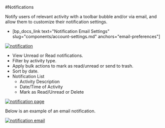 #Notifications

Notify users of relevant activity with a toolbar bubble and/or via email, and allow them to customize their notification settings.

*   [bp_docs_link text="Notification Email Settings" slug="components/account-settings.md" anchors="email-preferences"]

[![notification](https://www.buddyboss.com/resources/wp-content/uploads/2019/01/notification1-1-1024x449.jpg)](https://www.buddyboss.com/resources/wp-content/uploads/2019/01/notification1-1.jpg)

*   View Unread or Read notifications.
*   Filter by activity type.
*   Apply bulk actions to mark as read/unread or send to trash.
*   Sort by date.
*   Notification List
    *   Activity Description
    *   Date/Time of Activity
    *   Mark as Read/Unread or Delete

[![notification page](https://www.buddyboss.com/resources/wp-content/uploads/2019/01/notification2-1-1024x449.jpg)](https://www.buddyboss.com/resources/wp-content/uploads/2019/01/notification2-1.jpg)

Below is an example of an email notification.

[![notification email](https://www.buddyboss.com/resources/wp-content/uploads/2019/01/notification3-1.jpg)](https://www.buddyboss.com/resources/wp-content/uploads/2019/01/notification3-1.jpg)